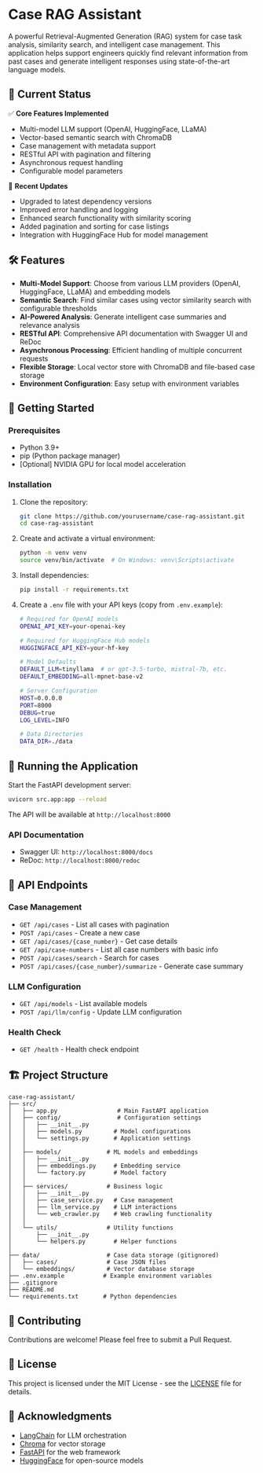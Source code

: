 # Case RAG Assistant

A powerful Retrieval-Augmented Generation (RAG) system for case task analysis, similarity search, and intelligent case management. This application helps support engineers quickly find relevant information from past cases and generate intelligent responses using state-of-the-art language models.

## 🚀 Current Status

✅ **Core Features Implemented**
- Multi-model LLM support (OpenAI, HuggingFace, LLaMA)
- Vector-based semantic search with ChromaDB
- Case management with metadata support
- RESTful API with pagination and filtering
- Asynchronous request handling
- Configurable model parameters

🔄 **Recent Updates**
- Upgraded to latest dependency versions
- Improved error handling and logging
- Enhanced search functionality with similarity scoring
- Added pagination and sorting for case listings
- Integration with HuggingFace Hub for model management

## 🛠️ Features

- **Multi-Model Support**: Choose from various LLM providers (OpenAI, HuggingFace, LLaMA) and embedding models
- **Semantic Search**: Find similar cases using vector similarity search with configurable thresholds
- **AI-Powered Analysis**: Generate intelligent case summaries and relevance analysis
- **RESTful API**: Comprehensive API documentation with Swagger UI and ReDoc
- **Asynchronous Processing**: Efficient handling of multiple concurrent requests
- **Flexible Storage**: Local vector store with ChromaDB and file-based case storage
- **Environment Configuration**: Easy setup with environment variables

## 🚀 Getting Started

### Prerequisites

- Python 3.9+
- pip (Python package manager)
- [Optional] NVIDIA GPU for local model acceleration

### Installation

1. Clone the repository:
   ```bash
   git clone https://github.com/yourusername/case-rag-assistant.git
   cd case-rag-assistant
   ```

2. Create and activate a virtual environment:
   ```bash
   python -m venv venv
   source venv/bin/activate  # On Windows: venv\Scripts\activate
   ```

3. Install dependencies:
   ```bash
   pip install -r requirements.txt
   ```

4. Create a `.env` file with your API keys (copy from `.env.example`):
   ```bash
   # Required for OpenAI models
   OPENAI_API_KEY=your-openai-key
   
   # Required for HuggingFace Hub models
   HUGGINGFACE_API_KEY=your-hf-key
   
   # Model Defaults
   DEFAULT_LLM=tinyllama  # or gpt-3.5-turbo, mistral-7b, etc.
   DEFAULT_EMBEDDING=all-mpnet-base-v2
   
   # Server Configuration
   HOST=0.0.0.0
   PORT=8000
   DEBUG=true
   LOG_LEVEL=INFO
   
   # Data Directories
   DATA_DIR=./data
   ```

## 🏃 Running the Application

Start the FastAPI development server:
```bash
uvicorn src.app:app --reload
```

The API will be available at `http://localhost:8000`

### API Documentation
- Swagger UI: `http://localhost:8000/docs`
- ReDoc: `http://localhost:8000/redoc`

## 🧩 API Endpoints

### Case Management
- `GET /api/cases` - List all cases with pagination
- `POST /api/cases` - Create a new case
- `GET /api/cases/{case_number}` - Get case details
- `GET /api/case-numbers` - List all case numbers with basic info
- `POST /api/cases/search` - Search for cases
- `POST /api/cases/{case_number}/summarize` - Generate case summary

### LLM Configuration
- `GET /api/models` - List available models
- `POST /api/llm/config` - Update LLM configuration

### Health Check
- `GET /health` - Health check endpoint

## 🏗️ Project Structure

```
case-rag-assistant/
├── src/
│   ├── app.py                 # Main FastAPI application
│   ├── config/                # Configuration settings
│   │   ├── __init__.py
│   │   ├── models.py         # Model configurations
│   │   └── settings.py       # Application settings
│   │
│   ├── models/             # ML models and embeddings
│   │   ├── __init__.py
│   │   ├── embeddings.py     # Embedding service
│   │   └── factory.py        # Model factory
│   │
│   ├── services/           # Business logic
│   │   ├── __init__.py
│   │   ├── case_service.py   # Case management
│   │   ├── llm_service.py    # LLM interactions
│   │   └── web_crawler.py    # Web crawling functionality
│   │
│   └── utils/              # Utility functions
│       ├── __init__.py
│       └── helpers.py        # Helper functions
│
├── data/                   # Case data storage (gitignored)
│   ├── cases/              # Case JSON files
│   └── embeddings/         # Vector database storage
├── .env.example           # Example environment variables
├── .gitignore
├── README.md
└── requirements.txt       # Python dependencies
```

## 🤝 Contributing

Contributions are welcome! Please feel free to submit a Pull Request.

## 📄 License

This project is licensed under the MIT License - see the [LICENSE](LICENSE) file for details.

## 🙏 Acknowledgments

- [LangChain](https://python.langchain.com/) for LLM orchestration
- [Chroma](https://www.trychroma.com/) for vector storage
- [FastAPI](https://fastapi.tiangolo.com/) for the web framework
- [HuggingFace](https://huggingface.co/) for open-source models
